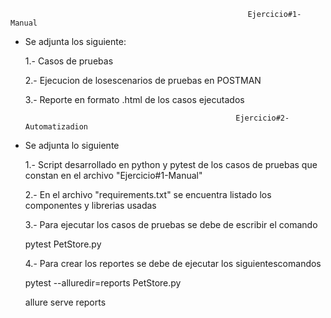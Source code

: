                                                          Ejercicio#1-Manual
- Se adjunta los siguiente:

  1.- Casos de pruebas

  2.- Ejecucion de losescenarios de pruebas en POSTMAN

  3.- Reporte en formato .html de los casos ejecutados


                                                     Ejercicio#2-Automatizadion
- Se adjunta lo siguiente
    
  1.- Script desarrollado en python y pytest de los casos de pruebas que constan en el archivo "Ejercicio#1-Manual"
    
  2.- En el archivo "requirements.txt" se encuentra listado los componentes y librerias usadas
    
  3.- Para ejecutar los casos de pruebas se debe de escribir el comando

  pytest PetStore.py
    
  4.- Para crear los reportes se debe de ejecutar los siguientescomandos

  pytest --alluredir=reports PetStore.py

  allure serve reports
